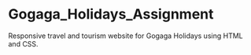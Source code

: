 # Gogaga_Holidays_Assignment
Responsive travel and tourism website for Gogaga Holidays using HTML and CSS.
